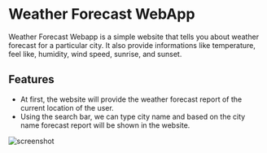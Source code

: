 # Weather Forecast WebApp
Weather Forecast Webapp is a simple website that tells you about weather forecast for a particular city. It also provide informations like temperature, feel like, humidity, wind speed, sunrise, and sunset. 
## Features
* At first, the website will provide the weather forecast report of the current location of the user.
* Using the search bar, we can type city name and based on the city name forecast report will be shown in the website.

![screenshot](https://github.com/anushome09/Weather-Forecast-WebApp/assets/155166649/61057115-e430-4a6f-a914-347089906544)
